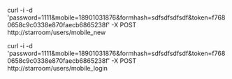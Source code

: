 <!-- curl for signup -->
curl -i -d 'password=1111&mobile=18901031876&formhash=sdfsdfsdfsdf&token=f7680658c9c0338e870faecb6865238f' -X POST http://starroom/users/mobile_new


<!-- curl for login -->
curl -i -d 'password=1111&mobile=18901031876&formhash=sdfsdfsdfsdf&token=f7680658c9c0338e870faecb6865238f' -X POST http://starroom/users/mobile_login
